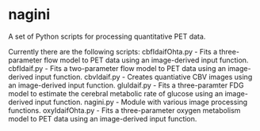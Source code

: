# nagini
A set of Python scripts for processing quantitative PET data.

Currently there are the following scripts:
	cbfIdaifOhta.py - Fits a three-parameter flow model to PET data using an image-derived input function.
	cbfIdaif.py - Fits a two-parameter flow model to PET data using an image-derived input function.
	cbvIdaif.py - Creates quantiative CBV images using an image-derived input function.
	gluIdaif.py - Fits a three-paramter FDG model to estimate the cerebral metabolic rate of glucose using an image-derived input function.
	nagini.py - Module with various image processing functions.
	oxyIdaifOhta.py - Fits a three-parameter oxygen metabolism model to PET data using an image-derived input function. 
